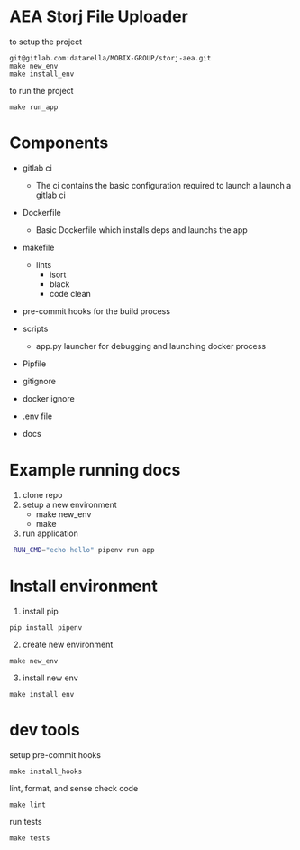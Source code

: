 # AEA Storj File Uploader

to setup the project

```
git@gitlab.com:datarella/MOBIX-GROUP/storj-aea.git
make new_env
make install_env
```

to run the project

```
make run_app
```


# Components

- gitlab ci
    - The ci contains the basic configuration required to launch a launch a gitlab ci
  
- Dockerfile
  - Basic Dockerfile which installs deps and launchs the app

- makefile
  - lints
      - isort
      - black
      - code clean
- pre-commit hooks for the build process

- scripts
  - app.py launcher for debugging and launching docker process

- Pipfile

- gitignore
- docker ignore
- .env file
- docs


# Example running docs

1. clone repo
2. setup a new environment
   - make new_env
   - make 
3. run application
```bash
 RUN_CMD="echo hello" pipenv run app
```


# Install environment
1. install pip
```
pip install pipenv
```

2. create new environment
```
make new_env
```
3. install new env
```
make install_env
```




# dev tools
setup pre-commit hooks
```
make install_hooks
```

lint, format, and sense check code
```
make lint
```

run tests

```
make tests
```

